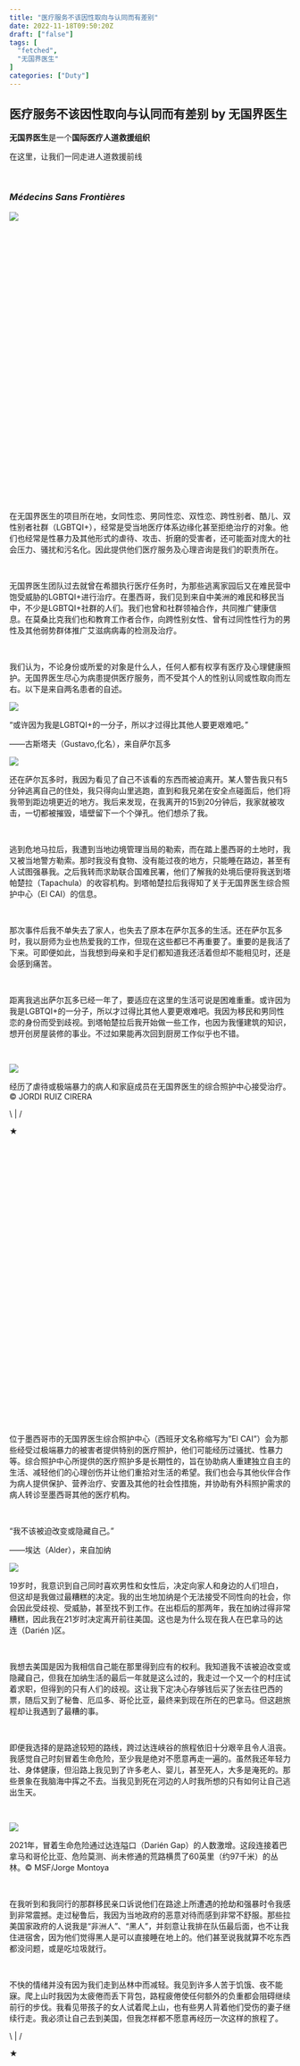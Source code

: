 ```yaml
---
title: "医疗服务不该因性取向与认同而有差别"
date: 2022-11-18T09:50:20Z
draft: ["false"]
tags: [
  "fetched",
  "无国界医生"
]
categories: ["Duty"]
---
```

医疗服务不该因性取向与认同而有差别 by 无国界医生
------
<div><section powered-by="xiumi.us"><section><section><section powered-by="xiumi.us"><p><span><strong>无国界医</strong></span><span><strong>生</strong></span><span><span>是一个</span><span><strong>国际医疗人道救援组织</strong></span></span></p><p><span>在这里，让我们一同走进</span><span>人道救援前线</span></p></section></section></section></section><section powered-by="xiumi.us"><section><br></section></section><section powered-by="xiumi.us"><h3><span><strong><em><span>Médecins Sans Frontières</span></em></strong></span></h3></section><section><section powered-by="xiumi.us"><section><img data-ratio="0.6074074" data-src="https://mmbiz.qpic.cn/mmbiz_jpg/aDic1iaJSI95TA5W4h0B91hERpNFwtSzdw0MaLsmVm3mto4k9Xqr2jRpYo7mhkjc0UNV4V4MGibm99gNkoNgSia2rw/640?wx_fmt=jpeg" data-type="jpeg" data-w="1080" src="https://mmbiz.qpic.cn/mmbiz_jpg/aDic1iaJSI95TA5W4h0B91hERpNFwtSzdw0MaLsmVm3mto4k9Xqr2jRpYo7mhkjc0UNV4V4MGibm99gNkoNgSia2rw/640?wx_fmt=jpeg"></section></section><section powered-by="xiumi.us"><section><section powered-by="xiumi.us"><section><section powered-by="xiumi.us"><section><svg viewbox="0 0 1 1"></svg></section></section></section></section><section powered-by="xiumi.us"><section><p>在无国界医生的项目所在地，女同性恋、男同性恋、双性恋、跨性别者、酷儿、双性别者社群（LGBTQI+），经常是受当地医疗体系边缘化甚至拒绝治疗的对象。他们也经常是性暴力及其他形式的虐待、攻击、折磨的受害者，还可能面对庞大的社会压力、骚扰和污名化。因此提供他们医疗服务及心理咨询是我们的职责所在。</p><p> </p><p>无国界医生团队过去就曾在希腊执行医疗任务时，为那些逃离家园后又在难民营中饱受威胁的LGBTQI+进行治疗。在墨西哥，我们见到来自中美洲的难民和移民当中，不少是LGBTQI+社群的人们。我们也曾和社群领袖合作，共同推广健康信息。在莫桑比克我们也和教育工作者合作，向跨性别女性、曾有过同性性行为的男性及其他弱势群体推广艾滋病病毒的检测及治疗。</p><p> </p><p>我们认为，不论身份或所爱的对象是什么人，任何人都有权享有医疗及心理健康照护。无国界医生尽心为病患提供医疗服务，而不受其个人的性别认同或性取向而左右。以下是来自两名患者的自述。</p></section></section></section></section><section powered-by="xiumi.us"><section><img data-ratio="0.6666667" data-src="https://mmbiz.qpic.cn/mmbiz_jpg/aDic1iaJSI95TA5W4h0B91hERpNFwtSzdwUcY1eWrkTaMhJFym8nnE9aCUbq0oOefttvuTv9nKibww2XhvpVS68VA/640?wx_fmt=jpeg" data-type="jpeg" data-w="300" src="https://mmbiz.qpic.cn/mmbiz_jpg/aDic1iaJSI95TA5W4h0B91hERpNFwtSzdwUcY1eWrkTaMhJFym8nnE9aCUbq0oOefttvuTv9nKibww2XhvpVS68VA/640?wx_fmt=jpeg"></section></section><section powered-by="xiumi.us"><section><section powered-by="xiumi.us"><p>“或许因为我是LGBTQI+的一分子，所以才过得比其他人要更艰难吧。”</p><p>——古斯塔夫（Gustavo,化名），来自萨尔瓦多</p></section></section></section><section powered-by="xiumi.us"><section><img data-ratio="0.7075472" data-src="https://mmbiz.qpic.cn/mmbiz_svg/LIUI5tJGiauAEGWI7sMLibiammgJ2JCmApH2T6gNVgSsHAf927QHxh298ylvHmbC4Yu7WXkHI8JCr9iaOZqYU7dqUQJdcnfcSL3b/640?wx_fmt=svg" data-type="svg" data-w="212" src="https://mmbiz.qpic.cn/mmbiz_svg/LIUI5tJGiauAEGWI7sMLibiammgJ2JCmApH2T6gNVgSsHAf927QHxh298ylvHmbC4Yu7WXkHI8JCr9iaOZqYU7dqUQJdcnfcSL3b/640?wx_fmt=svg"></section></section><section powered-by="xiumi.us"><p>还在萨尔瓦多时，我因为看见了自己不该看的东西而被迫离开。某人警告我只有5分钟逃离自己的住处，我只得向山里逃跑，直到和我兄弟在安全点碰面后，他们将我带到距边境更近的地方。我后来发现，在我离开的15到20分钟后，我家就被攻击，一切都被摧毁，墙壁留下一个个弹孔。他们想杀了我。<br></p><p> </p><p>逃到危地马拉后，我遭到当地边境管理当局的勒索，而在踏上墨西哥的土地时，我又被当地警方勒索。那时我没有食物、没有能过夜的地方，只能睡在路边，甚至有人试图强暴我。之后我转而求助联合国难民署，他们了解我的处境后便将我送到塔帕楚拉（Tapachula）的收容机构。到塔帕楚拉后我得知了关于无国界医生综合照护中心（El CAI）的信息。</p><p> </p><p>那次事件后我不单失去了家人，也失去了原本在萨尔瓦多的生活。还在萨尔瓦多时，我以厨师为业也热爱我的工作，但现在这些都已不再重要了。重要的是我活了下来。可即便如此，当我想到母亲和手足们都知道我还活着但却不能相见时，还是会感到痛苦。</p><p> </p><p>距离我逃出萨尔瓦多已经一年了，要适应在这里的生活可说是困难重重。或许因为我是LGBTQI+的一分子，所以才过得比其他人要更艰难吧。我因为移民和男同性恋的身份而受到歧视。到塔帕楚拉后我开始做一些工作，也因为我懂建筑的知识，想开创房屋装修的事业。不过如果能再次回到厨房工作似乎也不错。</p><p><br></p></section><section powered-by="xiumi.us"><section><img data-ratio="0.6666667" data-src="https://mmbiz.qpic.cn/mmbiz_jpg/aDic1iaJSI95TA5W4h0B91hERpNFwtSzdwiaYrEaYx4YyVCbIChzzofvwSBqwIl2rzDX1yYiaqfwtGgbLWibbuFt6ww/640?wx_fmt=jpeg" data-type="jpeg" data-w="1080" src="https://mmbiz.qpic.cn/mmbiz_jpg/aDic1iaJSI95TA5W4h0B91hERpNFwtSzdwiaYrEaYx4YyVCbIChzzofvwSBqwIl2rzDX1yYiaqfwtGgbLWibbuFt6ww/640?wx_fmt=jpeg"></section></section><section powered-by="xiumi.us"><p><span>经历了虐待或极端暴力的病人和家庭成员在无国界医生的综合照护中心接受治疗。© JORDI RUIZ CIRERA</span></p></section><section powered-by="xiumi.us"><section><section powered-by="xiumi.us"><section><p><span>\</span> | <span>/</span></p></section></section><section powered-by="xiumi.us"><section><p>★</p></section></section></section><section><section powered-by="xiumi.us"><section><svg viewbox="0 0 1 1"></svg></section></section><section powered-by="xiumi.us"><section><section powered-by="xiumi.us"><p>位于墨西哥市的无国界医生综合照护中心（西班牙文名称缩写为”El CAI”）会为那些经受过极端暴力的被害者提供特别的医疗照护，他们可能经历过骚扰、性暴力等。综合照护中心所提供的医疗照护多是长期性的，旨在协助病人重建独立自主的生活、减轻他们的心理创伤并让他们重拾对生活的希望。我们也会与其他伙伴合作为病人提供保护、营养治疗、安置及其他的社会性措施，并协助有外科照护需求的病人转诊至墨西哥其他的医疗机构。</p></section></section></section><section powered-by="xiumi.us"><p><br></p></section></section></section><section powered-by="xiumi.us"><section><section powered-by="xiumi.us"><p>“我不该被迫改变或隐藏自己。”</p><p>——埃达（Alder），来自加纳</p></section></section></section><section powered-by="xiumi.us"><section><img data-ratio="0.7075472" data-src="https://mmbiz.qpic.cn/mmbiz_svg/LIUI5tJGiauAEGWI7sMLibiammgJ2JCmApH2T6gNVgSsHAf927QHxh298ylvHmbC4Yu7WXkHI8JCr9iaOZqYU7dqUQJdcnfcSL3b/640?wx_fmt=svg" data-type="svg" data-w="212" src="https://mmbiz.qpic.cn/mmbiz_svg/LIUI5tJGiauAEGWI7sMLibiammgJ2JCmApH2T6gNVgSsHAf927QHxh298ylvHmbC4Yu7WXkHI8JCr9iaOZqYU7dqUQJdcnfcSL3b/640?wx_fmt=svg"></section></section><section powered-by="xiumi.us"><p>19岁时，我意识到自己同时喜欢男性和女性后，决定向家人和身边的人们坦白，但这却是我做过最糟糕的决定。我的出生地加纳是个无法接受不同性向的社会，你会因此受歧视、受威胁，甚至找不到工作。在出柜后的那两年，我在加纳过得非常糟糕，因此我在21岁时决定离开前往美国。这也是为什么现在我人在巴拿马的达连（Darién )区。</p><p> </p><p>我想去美国是因为我相信自己能在那里得到应有的权利。我知道我不该被迫改变或隐藏自己，但我在加纳生活的最后一年就是这么过的，我走过一个又一个的村庄试着求职，但得到的只有人们的歧视。这让我下定决心存够钱后买了张去往巴西的票，随后又到了秘鲁、厄瓜多、哥伦比亚，最终来到现在所在的巴拿马。但这趟旅程却让我遇到了最糟的事。</p><p> </p><p>即便我选择的是路途较短的路线，跨过达连峡谷的旅程依旧十分艰辛且令人沮丧。我感觉自己时刻冒着生命危险，至少我是绝对不愿意再走一遍的。虽然我还年轻力壮、身体健康，但沿路上我见到了许多老人、婴儿，甚至死人，大多是淹死的。那些景象在我脑海中挥之不去。当我见到死在河边的人时我所想的只有如何让自己逃出生天。</p><p> </p></section><section powered-by="xiumi.us"><section><img data-ratio="0.6" data-src="https://mmbiz.qpic.cn/mmbiz_jpg/aDic1iaJSI95TA5W4h0B91hERpNFwtSzdwItOVKpEEjKFDymVbY2qlB80vr2ukyTFbtb4KnedychTs3dn3uxTtFA/640?wx_fmt=jpeg" data-type="jpeg" data-w="1000" src="https://mmbiz.qpic.cn/mmbiz_jpg/aDic1iaJSI95TA5W4h0B91hERpNFwtSzdwItOVKpEEjKFDymVbY2qlB80vr2ukyTFbtb4KnedychTs3dn3uxTtFA/640?wx_fmt=jpeg"></section></section><section powered-by="xiumi.us"><p><span>2021年，冒着生命危险通过达连隘口（Darién Gap）的人数激增。这段连接着巴拿马和哥伦比亚、危险莫测、尚未修通的荒路横贯了60英里（约97千米）的丛林。© MSF/Jorge Montoya</span></p></section><section powered-by="xiumi.us"><p><br></p><p>在我听到和我同行的那群移民亲口诉说他们在路途上所遭遇的抢劫和强暴时令我感到非常震撼。走过秘鲁后，我因为当地政府的恶意对待而感到非常不舒服。那些拉美国家政府的人说我是“非洲人”、“黑人”，并刻意让我排在队伍最后面，也不让我住进宿舍，因为他们觉得黑人是可以直接睡在地上的。他们甚至说我就算不吃东西都没问题，或是吃垃圾就行。</p><p> </p><p>不快的情绪并没有因为我们走到丛林中而减轻。我见到许多人苦于饥饿、夜不能寐。爬上山时我因为太疲倦而丢下背包，路程疲倦使任何额外的负重都会阻碍继续前行的步伐。我看见带孩子的女人试着爬上山，也有些男人背着他们受伤的妻子继续行走。我必须让自己去到美国，但我怎样都不愿意再经历一次这样的旅程了。</p></section><section powered-by="xiumi.us"><section><section powered-by="xiumi.us"><section><p><span>\</span> | <span>/</span></p></section></section><section powered-by="xiumi.us"><section><p>★</p></section></section></section><section><section powered-by="xiumi.us"><section><svg viewbox="0 0 1 1"></svg></section></section><section powered-by="xiumi.us"><section><section powered-by="xiumi.us"><p>达连峡谷有着环境相当恶劣的雨林地形，无国界医生在巴拿马的团队会为那些熬过这趟路途的移民们提供医疗及心理健康照护。</p></section></section></section></section></section><section powered-by="xiumi.us"><section><section powered-by="xiumi.us"><section><svg viewbox="0 0 1 1"></svg></section></section></section><section><section powered-by="xiumi.us"><section><section powered-by="xiumi.us"><section><img data-ratio="1" data-src="https://mmbiz.qpic.cn/mmbiz_png/aDic1iaJSI95TA5W4h0B91hERpNFwtSzdwaWNiaDCnXgMlibmgTWTBmPRSg1951awdJsoswbc1roRX496kLOcxM1MA/640?wx_fmt=png" data-type="png" data-w="100" src="https://mmbiz.qpic.cn/mmbiz_png/aDic1iaJSI95TA5W4h0B91hERpNFwtSzdwaWNiaDCnXgMlibmgTWTBmPRSg1951awdJsoswbc1roRX496kLOcxM1MA/640?wx_fmt=png"></section></section></section></section></section><section><section powered-by="xiumi.us"><section><svg viewbox="0 0 1 1"></svg></section></section></section></section><section powered-by="xiumi.us"><section><p><span>热门话题快速链接</span></p><p><span><a target="_blank" href="http://mp.weixin.qq.com/s?__biz=MzUyNDc5OTAwMw==&amp;mid=2247485864&amp;idx=1&amp;sn=ab8cf871513ea56feca81940138ba94a&amp;chksm=fa2694dccd511dca196e9048d8217a51deb5758f440d8bb23b41d5ebb52a571333f752614684&amp;scene=21#wechat_redirect" textvalue="无国界医生持续支援穿越达连隘口（Darién Gap）的移民" linktype="text" imgurl="" imgdata="null" data-itemshowtype="5" tab="innerlink" data-linktype="2">无国界医生持续支援穿越达连隘口（Darién Gap）的移民</a></span><span><br></span></p></section></section><section powered-by="xiumi.us"><section><section powered-by="xiumi.us"><section><section><svg viewbox="0 0 1 1"></svg></section><section><p><br></p></section></section></section><section powered-by="xiumi.us"><section><section powered-by="xiumi.us"><p><strong>关注我们</strong></p><p><span>长按二维码关注无国界医生</span></p><p><span>令救援人员得到力量</span></p><p><span>令危机中的人群不被遗忘</span></p></section></section><section><section powered-by="xiumi.us"><section><img data-ratio="1" data-src="https://mmbiz.qpic.cn/mmbiz_jpg/aDic1iaJSI95TA5W4h0B91hERpNFwtSzdwQZ7OEPS5x68Z7EKRWScR39mJjEcmNJvYYwY0XX9d1gzr3JyibYbjia8Q/640?wx_fmt=jpeg" data-type="jpeg" data-w="1080" src="https://mmbiz.qpic.cn/mmbiz_jpg/aDic1iaJSI95TA5W4h0B91hERpNFwtSzdwQZ7OEPS5x68Z7EKRWScR39mJjEcmNJvYYwY0XX9d1gzr3JyibYbjia8Q/640?wx_fmt=jpeg"></section></section></section></section></section></section></section><section powered-by="xiumi.us"><h3><span><strong><em><span></span></em></strong></span></h3></section><section powered-by="xiumi.us"><br></section><p><mp-style-type data-value="3"></mp-style-type></p></div>  
<hr>
<a href="https://mp.weixin.qq.com/s/xtILtTWAul8fa_UnqWmnDQ",target="_blank" rel="noopener noreferrer">原文链接</a>
